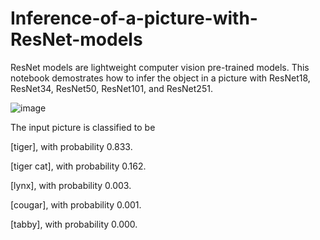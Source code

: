 # Inference-of-a-picture-with-ResNet-models
ResNet models are lightweight computer vision pre-trained models. This notebook demostrates how to infer the object in a picture with ResNet18, ResNet34, ResNet50, ResNet101, and ResNet251. 

![image](https://github.com/hanfei1986/Inference-of-a-picture-with-ResNet-models/assets/59255164/0b83d8ca-004d-4356-a69e-2bc4477af80e)

The input picture is classified to be

[tiger], with probability 0.833.

[tiger cat], with probability 0.162.

[lynx], with probability 0.003.

[cougar], with probability 0.001.

[tabby], with probability 0.000.
